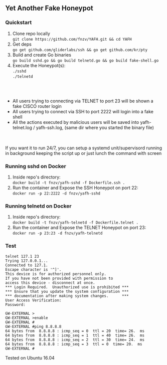 ## Yet Another Fake Honeypot

### Quickstart

1) Clone repo locally<br>
```git clone https://github.com/fnzv/YAFH.git && cd YAFH``` 
2) Get deps<br>
 ```go get github.com/gliderlabs/ssh && go get github.com/kr/pty```
3) Build and create Go binaries <br>
```go build sshd.go && go build telnetd.go && go build fake-shell.go```
4) Execute the Honeypot(s): <br>
```./sshd``` <br>
```./telnetd``` <br>

<br><br>
- All users trying to connecting via TELNET to port 23 will be shown a fake CISCO router login <br>
- All users trying to connect via SSH to port 2222 will login into a fake shell <br>
- All the actions executed by malicious users will be saved into yafh-telnet.log / yafh-ssh.log, (same dir where you started the binary file) <br><br>
 <br>
If you want it to run 24/7, you can setup a systemd unit/supervisord running in background keeping the script up or just lunch the command with screen <br>


### Running sshd on Docker

1) Inside repo's directory: <br>
```docker build -t fnzv/yafh-sshd -f Dockerfile.ssh .``` 
2) Run the container and Expose the SSH Honeypot on port 22:<br>
```docker run -p 22:2222 -d fnzv/yafh-sshd``` <br>

### Running telnetd on Docker

1) Inside repo's directory: <br>
```docker build -t fnzv/yafh-telnetd -f Dockerfile.telnet .``` 
2) Run the container and Expose the TELNET Honeypot on port 23:<br>
```docker run -p 23:23 -d fnzv/yafh-telnetd``` <br>


### Test 

```
telnet 127.1 23
Trying 127.0.0.1...
Connected to 127.1.
Escape character is '^]'.
This device is for authorized personnel only.
If you have not been provided with permission to
access this device - disconnect at once.
*** Login Required.  Unauthorized use is prohibited ***
*** Ensure that you update the system configuration ***
*** documentation after making system changes.      ***
User Access Verification:
Password:

GW-EXTERNAL >
GW-EXTERNAL >enable
GW-EXTERNAL #
GW-EXTERNAL #ping 8.8.8.8
64 bytes from  8.8.8.8 : icmp_seq = 0  ttl = 20  time= 26.  ms
64 bytes from  8.8.8.8 : icmp_seq = 1  ttl = 40  time= 26.  ms
64 bytes from  8.8.8.8 : icmp_seq = 2  ttl = 30  time= 24.  ms
64 bytes from  8.8.8.8 : icmp_seq = 3  ttl = 0  time= 20.  ms
GW-EXTERNAL #
```


Tested on Ubuntu 16.04
<br>


